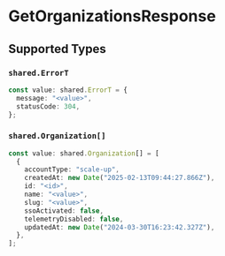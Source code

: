 # GetOrganizationsResponse


## Supported Types

### `shared.ErrorT`

```typescript
const value: shared.ErrorT = {
  message: "<value>",
  statusCode: 304,
};
```

### `shared.Organization[]`

```typescript
const value: shared.Organization[] = [
  {
    accountType: "scale-up",
    createdAt: new Date("2025-02-13T09:44:27.866Z"),
    id: "<id>",
    name: "<value>",
    slug: "<value>",
    ssoActivated: false,
    telemetryDisabled: false,
    updatedAt: new Date("2024-03-30T16:23:42.327Z"),
  },
];
```

